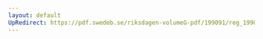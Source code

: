 ```yaml
---
layout: default
UpRedirect: https://pdf.swedeb.se/riksdagen-volumeG-pdf/199091/reg_199091/reg_199091_0799.pdf
---
```

